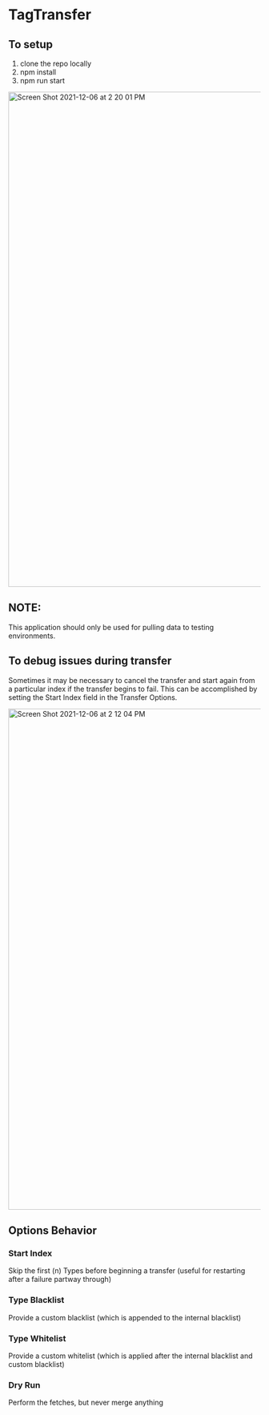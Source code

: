 # TagTransfer


## To setup
1. clone the repo locally
2. npm install
3. npm run start

<img width="988" alt="Screen Shot 2021-12-06 at 2 20 01 PM" src="https://user-images.githubusercontent.com/73851169/144932187-e4dd0384-e0a8-40e3-8871-b6e065bf97d2.png">

## NOTE:
This application should only be used for pulling data to testing environments.

## To debug issues during transfer
Sometimes it may be necessary to cancel the transfer and start again from a particular index if the transfer begins to fail.
This can be accomplished by setting the Start Index field in the Transfer Options.

<img width="1000" alt="Screen Shot 2021-12-06 at 2 12 04 PM" src="https://user-images.githubusercontent.com/73851169/144931195-9d3022ca-27d7-4449-8e07-fc820ed852d4.png">


## Options Behavior

### Start Index
Skip the first (n) Types before beginning a transfer (useful for restarting after a failure partway through)

### Type Blacklist
Provide a custom blacklist (which is appended to the internal blacklist)

### Type Whitelist 
Provide a custom whitelist (which is applied after the internal blacklist and custom blacklist)

### Dry Run
Perform the fetches, but never merge anything
